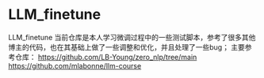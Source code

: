 # LLM_finetune
LLM_finetune
当前仓库是本人学习微调过程中的一些测试脚本，参考了很多其他博主的代码，也在其基础上做了一些调整和优化，并且处理了一些bug；
主要参考仓库：
https://github.com/LB-Young/zero_nlp/tree/main
https://github.com/mlabonne/llm-course
